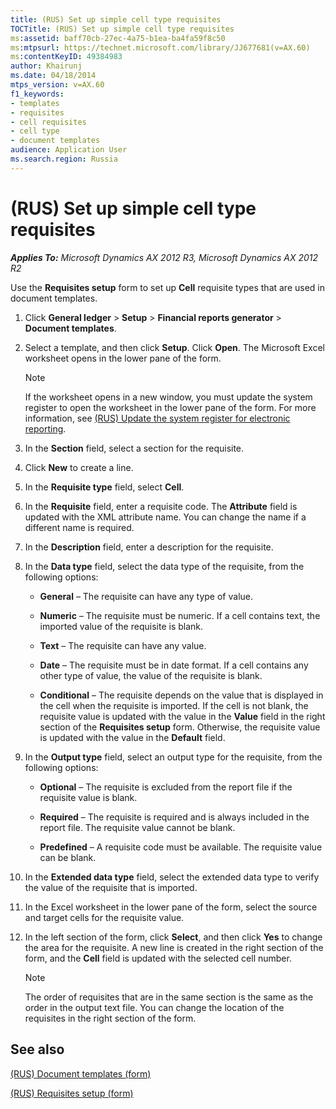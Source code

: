 ```yaml
---
title: (RUS) Set up simple cell type requisites
TOCTitle: (RUS) Set up simple cell type requisites
ms:assetid: baff70cb-27ec-4a75-b1ea-ba4fa59f8c50
ms:mtpsurl: https://technet.microsoft.com/library/JJ677681(v=AX.60)
ms:contentKeyID: 49384983
author: Khairunj
ms.date: 04/18/2014
mtps_version: v=AX.60
f1_keywords:
- templates
- requisites
- cell requisites
- cell type
- document templates
audience: Application User
ms.search.region: Russia
---
```


# (RUS) Set up simple cell type requisites 


_**Applies To:** Microsoft Dynamics AX 2012 R3, Microsoft Dynamics AX 2012 R2_

Use the **Requisites setup** form to set up **Cell** requisite types that are used in document templates.

1.  Click **General ledger** \> **Setup** \> **Financial reports generator** \> **Document templates**.

2.  Select a template, and then click **Setup**. Click **Open**. The Microsoft Excel worksheet opens in the lower pane of the form.
    

    > [!NOTE]
    > <P>If the worksheet opens in a new window, you must update the system register to open the worksheet in the lower pane of the form. For more information, see <A href="rus-update-the-system-register-for-electronic-reporting.md">(RUS) Update the system register for electronic reporting</A>.</P>



3.  In the **Section** field, select a section for the requisite.

4.  Click **New** to create a line.

5.  In the **Requisite type** field, select **Cell**.

6.  In the **Requisite** field, enter a requisite code. The **Attribute** field is updated with the XML attribute name. You can change the name if a different name is required.

7.  In the **Description** field, enter a description for the requisite.

8.  In the **Data type** field, select the data type of the requisite, from the following options:
    
      - **General** – The requisite can have any type of value.
    
      - **Numeric** – The requisite must be numeric. If a cell contains text, the imported value of the requisite is blank.
    
      - **Text** – The requisite can have any value.
    
      - **Date** – The requisite must be in date format. If a cell contains any other type of value, the value of the requisite is blank.
    
      - **Conditional** – The requisite depends on the value that is displayed in the cell when the requisite is imported. If the cell is not blank, the requisite value is updated with the value in the **Value** field in the right section of the **Requisites setup** form. Otherwise, the requisite value is updated with the value in the **Default** field.

9.  In the **Output type** field, select an output type for the requisite, from the following options:
    
      - **Optional** – The requisite is excluded from the report file if the requisite value is blank.
    
      - **Required** – The requisite is required and is always included in the report file. The requisite value cannot be blank.
    
      - **Predefined** – A requisite code must be available. The requisite value can be blank.

10. In the **Extended data type** field, select the extended data type to verify the value of the requisite that is imported.

11. In the Excel worksheet in the lower pane of the form, select the source and target cells for the requisite value.

12. In the left section of the form, click **Select**, and then click **Yes** to change the area for the requisite. A new line is created in the right section of the form, and the **Cell** field is updated with the selected cell number.
    

    > [!NOTE]
    > <P>The order of requisites that are in the same section is the same as the order in the output text file. You can change the location of the requisites in the right section of the form.</P>



## See also

[(RUS) Document templates (form)](https://technet.microsoft.com/library/jj923585\(v=ax.60\))

[(RUS) Requisites setup (form)](https://technet.microsoft.com/library/jj710719\(v=ax.60\))

  


